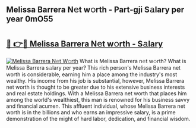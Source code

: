 ## Melissa Barrera N𝚎t w𝚘rth - Part-gji S𝚊lary per year 0mO55

# <h2><a href="http://gc4wrtn.nevu.top/?p=Melissa+Barrera">🔗 👉🔴 Melissa Barrera N𝚎t w𝚘rth - S𝚊lary</a></h2>

[![Melissa Barrera N𝚎t W𝚘rth](https://i.imgur.com/Oavwk0R.jpeg)](http://gc4wrtn.nevu.top/?p=Melissa+Barrera)
What is Melissa Barrera n𝚎t w𝚘rth? What is Melissa Barrera s𝚊lary per year?
This rich person's Melissa Barrera net worth is considerable, earning him a place among the industry's most wealthy. His income from his job is substantial, however, Melissa Barrera net worth is thought to be greater due to his extensive business interests and real estate holdings. With a Melissa Barrera net worth that places him among the world's wealthiest, this man is renowned for his business savvy and financial acumen. This affluent individual, whose Melissa Barrera net worth is in the billions and who earns an impressive salary, is a prime demonstration of the might of hard labor, dedication, and financial wisdom.

